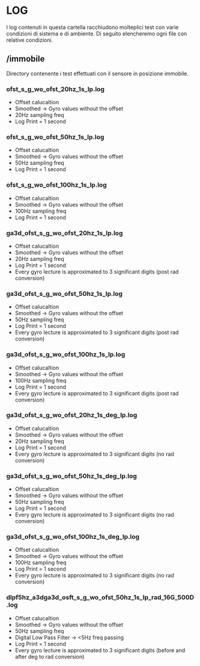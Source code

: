 # LOG

I log contenuti in questa cartella racchiudono molteplici test con varie condizioni di sistema e di ambiente. Di seguito elencheremo ogni file con relative condizioni.

## /immobile
Directory contenente i test effettuati con il sensore in posizione immobile.

### ofst_s_g_wo_ofst_20hz_1s_lp.log
- Offset calucaltion
- Smoothed -> Gyro values without the offset
- 20Hz sampling freq
- Log Print = 1 second

### ofst_s_g_wo_ofst_50hz_1s_lp.log
- Offset calucaltion
- Smoothed -> Gyro values without the offset
- 50Hz sampling freq
- Log Print = 1 second

### ofst_s_g_wo_ofst_100hz_1s_lp.log
- Offset calucaltion
- Smoothed -> Gyro values without the offset
- 100Hz sampling freq
- Log Print = 1 second



### ga3d_ofst_s_g_wo_ofst_20hz_1s_lp.log
- Offset calucaltion
- Smoothed -> Gyro values without the offset
- 20Hz sampling freq
- Log Print = 1 second
- Every gyro lecture is approximated to 3 significant digits (post rad conversion)

### ga3d_ofst_s_g_wo_ofst_50hz_1s_lp.log
- Offset calucaltion
- Smoothed -> Gyro values without the offset
- 50Hz sampling freq
- Log Print = 1 second
- Every gyro lecture is approximated to 3 significant digits (post rad conversion)

### ga3d_ofst_s_g_wo_ofst_100hz_1s_lp.log
- Offset calucaltion
- Smoothed -> Gyro values without the offset
- 100Hz sampling freq
- Log Print = 1 second
- Every gyro lecture is approximated to 3 significant digits (post rad conversion)



### ga3d_ofst_s_g_wo_ofst_20hz_1s_deg_lp.log
- Offset calucaltion
- Smoothed -> Gyro values without the offset
- 20Hz sampling freq
- Log Print = 1 second
- Every gyro lecture is approximated to 3 significant digits (no rad conversion)

### ga3d_ofst_s_g_wo_ofst_50hz_1s_deg_lp.log
- Offset calucaltion
- Smoothed -> Gyro values without the offset
- 50Hz sampling freq
- Log Print = 1 second
- Every gyro lecture is approximated to 3 significant digits (no rad conversion)

### ga3d_ofst_s_g_wo_ofst_100hz_1s_deg_lp.log
- Offset calucaltion
- Smoothed -> Gyro values without the offset
- 100Hz sampling freq
- Log Print = 1 second
- Every gyro lecture is approximated to 3 significant digits (no rad conversion)



### dlpf5hz_a3dga3d_osft_s_g_wo_ofst_50hz_1s_lp_rad_16G_500D.log
- Offset calucaltion
- Smoothed -> Gyro values without the offset
- 50Hz sampling freq
- Digital Low Pass Filter -> <5Hz freq passing
- Log Print = 1 second
- Every gyro lecture is approximated to 3 significant digits (before and after deg to rad conversion)